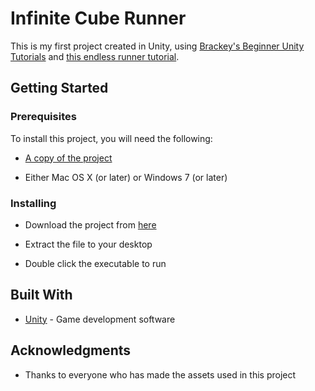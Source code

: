 # Infinite Cube Runner

This is my first project created in Unity, using [Brackey's Beginner Unity Tutorials](https://www.youtube.com/playlist?list=PLPV2KyIb3jR5QFsefuO2RlAgWEz6EvVi6) and [this endless runner tutorial](https://www.youtube.com/watch?v=HIsEqKPoJXM).

## Getting Started

### Prerequisites

To install this project, you will need the following:

* [A copy of the project](https://github.com/Dergo32/Infinite-Cube-Runner/releases/tag/v1.0)

* Either Mac OS X (or later) or Windows 7 (or later)

### Installing

* Download the project from [here](https://github.com/Dergo32/Infinite-Cube-Runner/releases/tag/v1.0)

* Extract the file to your desktop

* Double click the executable to run

## Built With

* [Unity](https://unity3d.com/) - Game development software

## Acknowledgments

* Thanks to everyone who has made the assets used in this project

